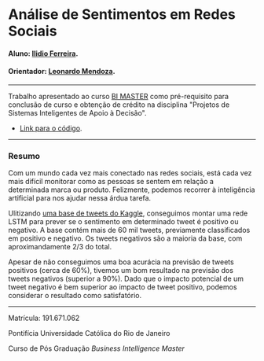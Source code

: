 <!-- antes de enviar a versão final, solicitamos que todos os comentários, colocados para orientação ao aluno, sejam removidos do arquivo -->

# Análise de Sentimentos em Redes Sociais

#### Aluno: [Ilidio Ferreira](https://github.com/ilidioferreira).
#### Orientador: [Leonardo Mendoza](https://github.com/leofome5).

---

Trabalho apresentado ao curso [BI MASTER](https://ica.puc-rio.ai/bi-master) como pré-requisito para conclusão de curso e obtenção de crédito na disciplina "Projetos de Sistemas Inteligentes de Apoio à Decisão".

- [Link para o código](https://github.com/ilidioferreira/tcc-bi-master.git). <!-- caso não aplicável, remover esta linha -->
---

### Resumo

<!-- trocar o texto abaixo pelo resumo do trabalho, em português -->

Com um mundo cada vez mais conectado nas redes sociais, está cada vez mais difícil monitorar como as pessoas se sentem em relação a determinada marca ou produto. Felizmente, podemos recorrer à inteligência artificial para nos ajudar nessa árdua tarefa.

Ulitizando [uma base de tweets do Kaggle](https://www.kaggle.com/augustop/portuguese-tweets-for-sentiment-analysis), conseguimos montar uma rede LSTM para prever se o sentimento em determinado tweet é positivo ou negativo. A base contém mais de 60 mil tweets, previamente classificados em positivo e negativo. Os tweets negativos são a maioria da base, com aproximandamente 2/3 do total.

Apesar de não conseguimos uma boa acurácia na previsão de tweets positivos (cerca de 60%), tivemos um bom resultado na previsão dos tweets negativos (superior a 90%). Dado que o impacto potencial de um tweet negativo é bem superior ao impacto de tweet positivo, podemos considerar o resultado como satisfatório.

---

Matrícula: 191.671.062

Pontifícia Universidade Católica do Rio de Janeiro

Curso de Pós Graduação *Business Intelligence Master*
